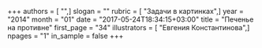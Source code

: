 +++
authors = [ "",]
slogan = ""
rubric = [ "Задачи в картинках",]
year = "2014"
month = "01"
date = "2017-05-24T18:34:15+03:00"
title = "Печенье на противне"
first_page = "34"
illustrators = [ "Евгения Константинова",]
npages = "1"
in_sample = false
+++
